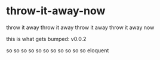 # throw-it-away-now
throw it away throw it away throw it away throw it away now

this is what gets bumped: v0.0.2


so
so so
so so so
so so so so
so eloquent
